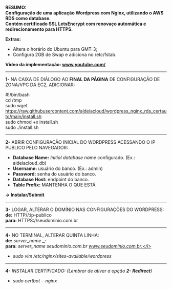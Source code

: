 <b>RESUMO: <br>Configuração de uma aplicação Wordpress com Nginx, utilizando o AWS RDS como database. <br>
Contém certificado SSL LetsEncrypt com renovaço automática e redirecionamento para HTTPS.</b>

 <b>Extras:</b>
  - Altera o horário do Ubuntu para GMT-3;
  - Configura 2GB de Swap e adiciona no /etc/fstab.

<b>Vídeo da implementação: www.youtube.com/</b>

------------------------------------------------------------------------------

<b>1-</b> NA CAIXA DE DIÁLOGO AO <b>FINAL DA PÁGINA</b> DE CONFIGURAÇÃO DE ZONA/VPC DA EC2, ADICIONAR:

#!/bin/bash<br>
cd /tmp<br>
sudo wget https://raw.githubusercontent.com/aldeiacloud/wordpress_nginx_rds_certauto/main/install.sh<br>
sudo chmod +x install.sh<br>
sudo ./install.sh<br>

------------------------------------------------------------------------------

<b>2-</b> ABRIR CONFIGURAÇÃO INICIAL DO WORDPRESS ACESSANDO O IP PÚBLICO PELO NAVEGADOR:

- <b>Database Name:</b> <i>Initial database name</i> configurado. (Ex.: aldeiacloud_db)<br>
- <b>Username:</b> usuário do banco. (Ex.: admin)<br>
- <b>Password:</b> senha do usuário do banco.<br>
- <b>Database Host:</b> endpoint do banco.<br>
- <b>Table Prefix:</b> MANTENHA O QUE ESTÁ.<br>

<b>-> Instalar/Submit</b>

------------------------------------------------------------------------------

<b>3-</b> LOGAR, ALTERAR O DOMÍNIO NAS CONFIGURAÇÕES DO WORDPRESS:<br>
<b>de:</b> HTTP//:ip-publico<br>
<b>para:</b> HTTPS://seudominio.com.br

------------------------------------------------------------------------------

<b>4-</b> NO TERMINAL, ALTERAR QUINTA LINHA:<br>
<b>de:</b> <i>server_name _;</i><br>
<b>para:</b> <i>server_name seudominio.com.br www.seudominio.com.br;</i><br>
- sudo vim /etc/nginx/sites-available/wordpress

------------------------------------------------------------------------------

<b>4-</b> INSTALAR CERTIFICADO: (Lembrar de ativar a opção <b>2- Redirect</b>)
- sudo certbot --nginx
